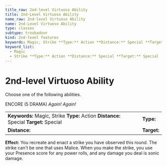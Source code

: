 ```yaml
---
title_raw: 2nd-level Virtuoso Ability
title: 2nd-Level Virtuoso Ability
name_raw: 2nd-level Virtuoso Ability
name: 2nd-Level Virtuoso Ability
type: classes
subtype: troubadour
kind: 2nd-level features
keywords: Magic, Strike **Type:** Action **Distance:** Special **Target:** Special
keyword_list:
  - Magic
  - Strike **Type:** Action **Distance:** Special **Target:** Special
---
```


# 2nd-level Virtuoso Ability

Choose one of the following abilities.

ENCORE (5 DRAMA) *Again! Again!*

|                                                                                        |             |
| :------------------------------------------------------------------------------------- | :---------- |
| **Keywords:** Magic, Strike **Type:** Action **Distance:** Special **Target:** Special | **Type:**   |
| **Distance:**                                                                          | **Target:** |

**Effect:** You recreate and enact a strike you have observed this round. The strike can't be one that uses Malice. When you make the strike, you use your Presence score for any power rolls, and any damage you deal is sonic damage.
